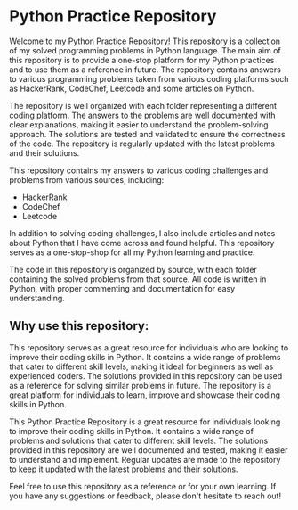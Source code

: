 # Python Practice Repository

Welcome to my Python Practice Repository! This repository is a collection of my solved programming problems in Python language. The main aim of this repository is to provide a one-stop platform for my Python practices and to use them as a reference in future. The repository contains answers to various programming problems taken from various coding platforms such as HackerRank, CodeChef, Leetcode and some articles on Python.

The repository is well organized with each folder representing a different coding platform. The answers to the problems are well documented with clear explanations, making it easier to understand the problem-solving approach. The solutions are tested and validated to ensure the correctness of the code. The repository is regularly updated with the latest problems and their solutions.

This repository contains my answers to various coding challenges and problems from various sources, including:

* HackerRank
* CodeChef
* Leetcode

In addition to solving coding challenges, I also include articles and notes about Python that I have come across and found helpful. This repository serves as a one-stop-shop for all my Python learning and practice.

The code in this repository is organized by source, with each folder containing the solved problems from that source. All code is written in Python, with proper commenting and documentation for easy understanding.

## Why use this repository:
This repository serves as a great resource for individuals who are looking to improve their coding skills in Python. It contains a wide range of problems that cater to different skill levels, making it ideal for beginners as well as experienced coders. The solutions provided in this repository can be used as a reference for solving similar problems in future. The repository is a great platform for individuals to learn, improve and showcase their coding skills in Python.

This Python Practice Repository is a great resource for individuals looking to improve their coding skills in Python. It contains a wide range of problems and solutions that cater to different skill levels. The solutions provided in this repository are well documented and tested, making it easier to understand and implement. Regular updates are made to the repository to keep it updated with the latest problems and their solutions.

Feel free to use this repository as a reference or for your own learning. If you have any suggestions or feedback, please don't hesitate to reach out!
